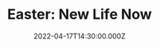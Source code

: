 ---
video:
  type: vimeo
  id: 700450197
speaker:
  permalink: bart-wilkins
  name: Bart Wilkins
title: "Easter: New Life Now"
image: https://i.imgur.com/mMXC5mb.png
date: 2022-04-17T14:30:00.000Z
---